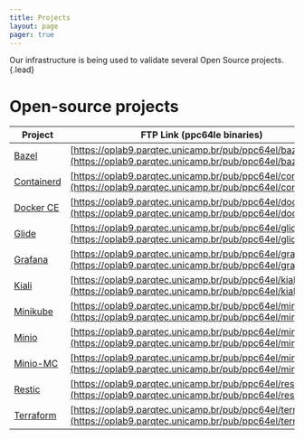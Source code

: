 ```yaml
---
title: Projects  
layout: page 
pager: true
---
```



Our infrastructure is being used to validate several Open Source projects.
{.lead}

# Open-source projects

|Project|FTP Link (ppc64le binaries)|
|---|---|
| [Bazel](https://bazel.build) | [https://oplab9.parqtec.unicamp.br/pub/ppc64el/bazel](https://oplab9.parqtec.unicamp.br/pub/ppc64el/bazel/)
| [Containerd](https://containerd.io) | [https://oplab9.parqtec.unicamp.br/pub/ppc64el/containerd](https://oplab9.parqtec.unicamp.br/pub/ppc64el/containerd/)
| [Docker CE](https://docs.docker.com/install) | [https://oplab9.parqtec.unicamp.br/pub/ppc64el/docker](https://oplab9.parqtec.unicamp.br/pub/ppc64el/docker)
| [Glide](https://glide.sh) | [https://oplab9.parqtec.unicamp.br/pub/ppc64el/glide](https://oplab9.parqtec.unicamp.br/pub/ppc64el/glide)
| [Grafana](https://grafana.com) | [https://oplab9.parqtec.unicamp.br/pub/ppc64el/grafana](https://oplab9.parqtec.unicamp.br/pub/ppc64el/grafana)
| [Kiali](https://www.kiali.io) | [https://oplab9.parqtec.unicamp.br/pub/ppc64el/kiali](https://oplab9.parqtec.unicamp.br/pub/ppc64el/kiali)
| [Minikube](https://kubernetes.io/docs/setup/minikube) | [https://oplab9.parqtec.unicamp.br/pub/ppc64el/minikube](https://oplab9.parqtec.unicamp.br/pub/ppc64el/minikube)
| [Minio](https://min.io) | [https://oplab9.parqtec.unicamp.br/pub/ppc64el/minio](https://oplab9.parqtec.unicamp.br/pub/ppc64el/minikube)
| [Minio-MC](https://min.io) | [https://oplab9.parqtec.unicamp.br/pub/ppc64el/minio-mc](https://oplab9.parqtec.unicamp.br/pub/ppc64el/minikube)
| [Restic](https://restic.net) | [https://oplab9.parqtec.unicamp.br/pub/ppc64el/restic](https://oplab9.parqtec.unicamp.br/pub/ppc64el/restic)
| [Terraform](https://www.terraform.io) | [https://oplab9.parqtec.unicamp.br/pub/ppc64el/terraform](https://oplab9.parqtec.unicamp.br/pub/ppc64el/terraform)

<!---  *********** OLD PROJECTS ***********
| Glibc | The GNU C Library is used as the C library in the GNU system and in GNU/Linux systems, as well as many other systems that use Linux as the kernel. 
| GDB   | The GNU Project debugger, allows you to see what is going on `inside' another program while it executes -- or what another program was doing at the moment it crashed.
| Go    | Go is an open source programming language that makes it easy to build simple, reliable, and efficient software.
| LLVM  | The LLVM Project is a collection of modular and reusable compiler and toolchain technologies. 
| Open CASCADE | A 3D modeling kernel that consists of reusable C++ object libraries that are available as Open Source.
| Computing on Linear Algebra | Blast library
| Openjdk | an open-source implementation of the Java Platform, Standard Edition, and related projects
Plus several individual users who are using Power for academic research (HTM) or for testing/developing code (tightvnc, qemu, JNA, etc.)
# Research projects
|Project Name|Description|People Involved|
|---|---|---|
|HTM|Hardware Transactional Memory on Power architecture|University of Campinas and University of Alberta|
|Code Verification|Code verification between multiple architectures|University of Campinas|
|Seismic - CRS| Common Reflection Surface|University of Campinas|
-->
